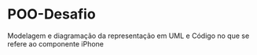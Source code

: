 # POO-Desafio
Modelagem e diagramação da representação em UML e Código no que se refere ao componente iPhone
